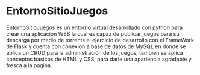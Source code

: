 # EntornoSitioJuegos
EntornoSitioJuegos es un entorno virtual desarrollado con python para crear una aplicación WEB la cual es capaz de publicar juegos para su descarga por medio de torrents el ejercicio de desarrollo con el FrameWork de Flask y cuenta con conexion a base de datos de MySQL en donde se aplica un CRUD para la administración de los juegos, tambien se aplica conceptos basicos de HTML y CSS, para darle una apariencia agradable y fresca a la pagina.
